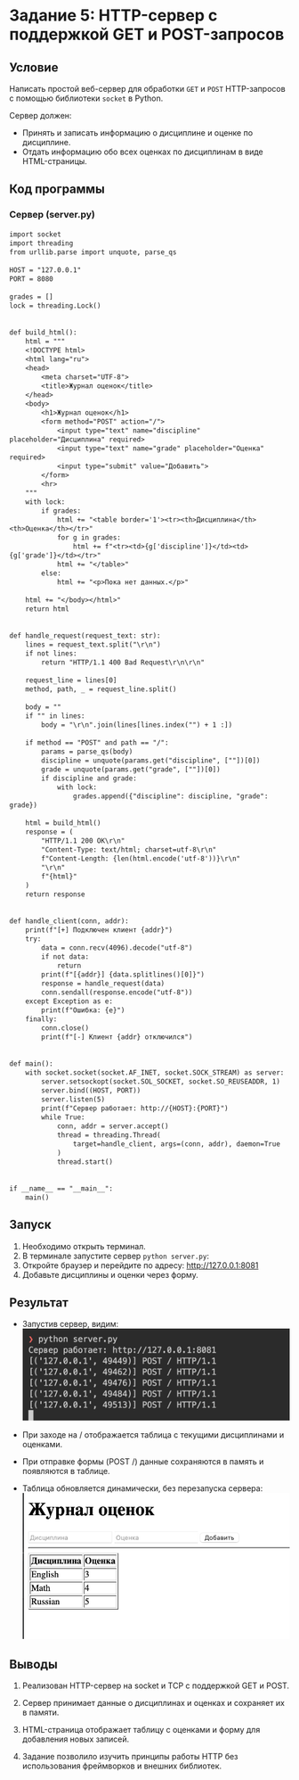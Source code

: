 # Задание 5: HTTP-сервер с поддержкой GET и POST-запросов

## Условие

Написать простой веб-сервер для обработки `GET` и `POST` HTTP-запросов с помощью библиотеки `socket` в Python.

Сервер должен:

- Принять и записать информацию о дисциплине и оценке по дисциплине.
- Отдать информацию обо всех оценках по дисциплинам в виде HTML-страницы.

## Код программы

### Сервер (server.py)

```
import socket
import threading
from urllib.parse import unquote, parse_qs

HOST = "127.0.0.1"
PORT = 8080

grades = []
lock = threading.Lock()


def build_html():
    html = """
    <!DOCTYPE html>
    <html lang="ru">
    <head>
        <meta charset="UTF-8">
        <title>Журнал оценок</title>
    </head>
    <body>
        <h1>Журнал оценок</h1>
        <form method="POST" action="/">
            <input type="text" name="discipline" placeholder="Дисциплина" required>
            <input type="text" name="grade" placeholder="Оценка" required>
            <input type="submit" value="Добавить">
        </form>
        <hr>
    """
    with lock:
        if grades:
            html += "<table border='1'><tr><th>Дисциплина</th><th>Оценка</th></tr>"
            for g in grades:
                html += f"<tr><td>{g['discipline']}</td><td>{g['grade']}</td></tr>"
            html += "</table>"
        else:
            html += "<p>Пока нет данных.</p>"

    html += "</body></html>"
    return html


def handle_request(request_text: str):
    lines = request_text.split("\r\n")
    if not lines:
        return "HTTP/1.1 400 Bad Request\r\n\r\n"

    request_line = lines[0]
    method, path, _ = request_line.split()

    body = ""
    if "" in lines:
        body = "\r\n".join(lines[lines.index("") + 1 :])

    if method == "POST" and path == "/":
        params = parse_qs(body)
        discipline = unquote(params.get("discipline", [""])[0])
        grade = unquote(params.get("grade", [""])[0])
        if discipline and grade:
            with lock:
                grades.append({"discipline": discipline, "grade": grade})

    html = build_html()
    response = (
        "HTTP/1.1 200 OK\r\n"
        "Content-Type: text/html; charset=utf-8\r\n"
        f"Content-Length: {len(html.encode('utf-8'))}\r\n"
        "\r\n"
        f"{html}"
    )
    return response


def handle_client(conn, addr):
    print(f"[+] Подключен клиент {addr}")
    try:
        data = conn.recv(4096).decode("utf-8")
        if not data:
            return
        print(f"[{addr}] {data.splitlines()[0]}")
        response = handle_request(data)
        conn.sendall(response.encode("utf-8"))
    except Exception as e:
        print(f"Ошибка: {e}")
    finally:
        conn.close()
        print(f"[-] Клиент {addr} отключился")


def main():
    with socket.socket(socket.AF_INET, socket.SOCK_STREAM) as server:
        server.setsockopt(socket.SOL_SOCKET, socket.SO_REUSEADDR, 1)
        server.bind((HOST, PORT))
        server.listen(5)
        print(f"Сервер работает: http://{HOST}:{PORT}")
        while True:
            conn, addr = server.accept()
            thread = threading.Thread(
                target=handle_client, args=(conn, addr), daemon=True
            )
            thread.start()


if __name__ == "__main__":
    main()
```

## Запуск

1. Необходимо открыть терминал.
2. В терминале запустите сервер `python server.py`:
3. Откройте браузер и перейдите по адресу: http://127.0.0.1:8081
4. Добавьте дисциплины и оценки через форму.

## Результат

- Запустив сервер, видим: ![image13](images/image13.png)

- При заходе на / отображается таблица с текущими дисциплинами и оценками.

- При отправке формы (POST /) данные сохраняются в память и появляются в таблице.

- Таблица обновляется динамически, без перезапуска сервера: ![image12](images/image12.png)

## Выводы

1. Реализован HTTP-сервер на socket и TCP с поддержкой GET и POST.

2. Сервер принимает данные о дисциплинах и оценках и сохраняет их в памяти.

3. HTML-страница отображает таблицу с оценками и форму для добавления новых записей.

4. Задание позволило изучить принципы работы HTTP без использования фреймворков и внешних библиотек.
